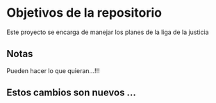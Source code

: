 # Objetivos de la repositorio

Este proyecto se encarga de manejar los planes de la liga de la justicia


## Notas
Pueden hacer lo que quieran...!!!

## Estos cambios son nuevos ...


